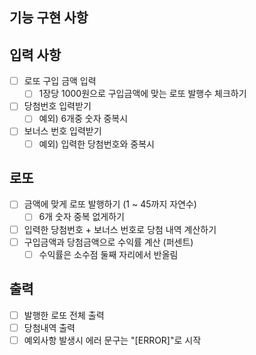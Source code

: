 ## 기능 구현 사항
## 입력 사항
- [ ] 로또 구입 금액 입력
  - [ ] 1장당 1000원으로 구입금액에 맞는 로또 발행수 체크하기  
- [ ] 당첨번호 입력받기
  - [ ] 예외) 6개중 숫자 중복시
- [ ] 보너스 번호 입력받기
  - [ ] 예외) 입력한 당첨번호와 중복시

## 로또
- [ ] 금액에 맞게 로또 발행하기 (1 ~ 45까지 자연수)
  - [ ] 6개 숫자 중복 없게하기
- [ ] 입력한 당첨번호 + 보너스 번호로 당첨 내역 계산하기
- [ ] 구입금액과 당첨금액으로 수익률 계산 (퍼센트)
  - [ ] 수익률은 소수점 둘째 자리에서 반올림

## 출력
- [ ] 발행한 로또 전체 출력
- [ ] 당첨내역 출력
- [ ] 예외사항 발생시 에러 문구는 "[ERROR]"로 시작
